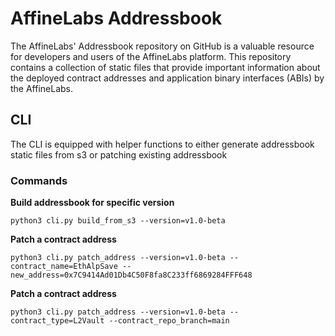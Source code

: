 # AffineLabs Addressbook

The AffineLabs' Addressbook repository on GitHub is a valuable resource for developers and users of the AffineLabs platform. 
This repository contains a collection of static files that provide important information about the deployed contract addresses 
and application binary interfaces (ABIs) by the AffineLabs.

## CLI

The CLI is equipped with helper functions to either generate addressbook static files from s3 or patching existing addressbook

### Commands
__Build addressbook for specific version__
```
python3 cli.py build_from_s3 --version=v1.0-beta
```

__Patch a contract address__
```
python3 cli.py patch_address --version=v1.0-beta --contract_name=EthAlpSave --new_address=0x7C9414Ad01Db4C50F8fa8C233ff6869284FFF648
```

__Patch a contract address__
```
python3 cli.py patch_address --version=v1.0-beta --contract_type=L2Vault --contract_repo_branch=main
```
